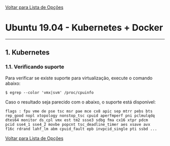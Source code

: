 [Voltar para Lista de Opções](../readme.md)

# Ubuntu 19.04 - Kubernetes + Docker

----------
## 1. Kubernetes

### 1.1. Verificando suporte

Para verificar se existe suporte para virtualização, execute o comando abaixo:

```
$ egrep --color 'vmx|svm' /proc/cpuinfo
```

Caso o resultado seja parecido com o abaixo, o suporte está disponível:

```
flags : fpu vme de pse tsc msr pae mce cx8 apic sep mtrr pebs bts 
rep_good nopl xtopology nonstop_tsc cpuid aperfmperf pni pclmulqdq 
dtes64 monitor ds_cpl vmx est tm2 ssse3 sdbg fma cx16 xtpr pdcm 
pcid sse4_1 sse4_2 movbe popcnt tsc_deadline_timer aes xsave avx 
f16c rdrand lahf_lm abm cpuid_fault epb invpcid_single pti ssbd ...
```




[Voltar para Lista de Opções](../readme.md)
